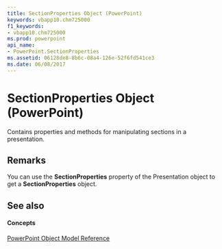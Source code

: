 ```yaml
---
title: SectionProperties Object (PowerPoint)
keywords: vbapp10.chm725000
f1_keywords:
- vbapp10.chm725000
ms.prod: powerpoint
api_name:
- PowerPoint.SectionProperties
ms.assetid: 06128de8-8b6c-08a4-126e-52f6fd541ce3
ms.date: 06/08/2017
---
```



# SectionProperties Object (PowerPoint)

Contains properties and methods for manipulating sections in a presentation.


## Remarks

You can use the **SectionProperties** property of the Presentation object to get a **SectionProperties** object.


## See also


#### Concepts


[PowerPoint Object Model Reference](object-model-powerpoint-vba-reference.md)

